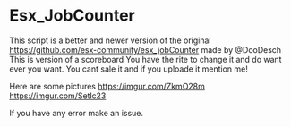 # Esx_JobCounter
This script is a better and newer version of the original https://github.com/esx-community/esx_jobCounter made by @DooDesch
This is version of a scoreboard
You have the rite to change it and do want ever you want. You cant sale it and if you uploade it mention me!

Here are some pictures
https://imgur.com/ZkmO28m
https://imgur.com/Setlc23

If you have any error make an issue.
